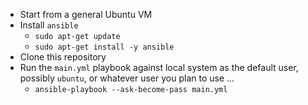 - Start from a general Ubuntu VM
- Install `ansible`
    - `sudo apt-get update`
    - `sudo apt-get install -y ansible`
- Clone this repository
- Run the `main.yml` playbook against local system as the default user, possibly `ubuntu`, or whatever user you plan to use ...
    - `ansible-playbook --ask-become-pass main.yml`
